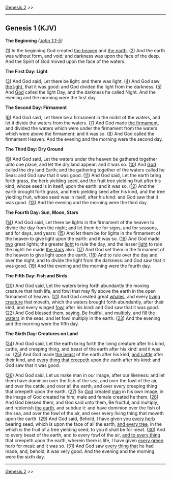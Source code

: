 [Genesis 2](/genesis/2) >>

---

## Genesis 1 (KJV)

**The Beginning** *([John 1:1-5](https://www.biblegateway.com/passage/?search=john+1%3A1-5&version=KJV))*

([1](/genesis/1/1)) In the beginning God created [the heaven](/keys/HShMIM) and [the earth](/keys/HARTz). ([2](/genesis/1/2)) And the earth was without form, and void; and darkness was upon the face of the deep. And the Spirit of God moved upon the face of the waters.

**The First Day: Light**

([3](/genesis/1/3)) And God said, Let there be light: and there was light. ([4](/genesis/1/4)) And God saw [the light](/keys/ATh-HAVR), that it was good: and God divided the light from the darkness. ([5](/genesis/1/5)) And [God](/keys/ALHIM) called the light Day, and the darkness he called Night. And the evening and the morning were the first day.

**The Second Day: Firmament**

([6](/genesis/1/6)) And God said, Let there be a firmament in the midst of the waters, and let it divide the waters from the waters. ([7](/genesis/1/7)) And God made [the firmament](/keys/ATh-HRQIO), and divided the waters which were under the firmament from the waters which were above the firmament: and it was so. ([8](/genesis/1/8)) And God called the firmament Heaven. And the evening and the morning were the second day.

**The Third Day: Dry Ground**

([9](/genesis/1/9)) And God said, Let the waters under the heaven be gathered together unto one place, and let the dry land appear: and it was so. ([10](/genesis/1/10)) And [God](/keys/ALHIM|) called the dry land Earth; and the gathering together of the waters called he Seas: and God saw that it was good. ([11](/genesis/1/11)) And God said, Let the earth bring forth grass, the herb yielding seed, and the fruit tree yielding fruit after his kind, whose seed is in itself, upon the earth: and it was so. ([12](/genesis/1/12)) And the earth brought forth grass, and herb yielding seed after his kind, and the tree yielding fruit, whose seed was in itself, after his kind: and God saw that it was good. ([13](/genesis/1/13)) And the evening and the morning were the third day.

**The Fourth Day: Sun, Moon, Stars**

([14](/genesis/1/14)) And God said, Let there be lights in the firmament of the heaven to divide the day from the night; and let them be for signs, and for seasons, and for days, and years: ([15](/genesis/1/15)) And let them be for lights in the firmament of the heaven to give light upon the earth: and it was so. ([16](/genesis/1/16)) And God made [two](/keys/ATh-ShNI) great lights; the greater [light](/keys/ATh-HMAVR) to rule the day, and the lesser [light](/keys/VATh-HMAVR) to rule the night: he made [the stars](/keys/HKVKBIM) also. ([17](/genesis/1/17)) And God set them in the firmament of the heaven to give light upon the earth, ([18](/genesis/1/18)) And to rule over the day and over the night, and to divide the light from the darkness: and God saw that it was good. ([19](/genesis/1/19)) And the evening and the morning were the fourth day.

**The Fifth Day: Fish and Birds**

([20](/genesis/1/20)) And God said, Let the waters bring forth abundantly the moving creature that hath life, and fowl that may fly above the earth in the open firmament of heaven. ([21](/genesis/1/21)) And God created great [whales](/keys/ATh-HThNINM), and every [living](/keys/HChIH|) [creature](/keys/KL-NPSh) that moveth, which the waters brought forth abundantly, after their kind, and every winged [fowl](/keys/KL-OVP) after his kind: and God saw that it was good. ([22](/genesis/1/22)) And God blessed them, saying, Be fruitful, and multiply, and fill [the waters](/keys/ATh-HMIM) in the seas, and let fowl multiply in the earth. ([23](/genesis/1/23)) And the evening and the morning were the fifth day.

**The Sixth Day: Creatures on Land**

([24](/genesis/1/24)) And God said, Let the earth bring forth the living creature after his kind, cattle, and creeping thing, and beast of the earth after his kind: and it was so. ([25](/genesis/1/25)) And God made [the beast](/keys/ATh-ChITh) of the earth after his kind, [and cattle](/keys/VATh-HBHMH) after their kind, and [every thing that creepeth](/keys/KL-RMSh) upon the earth after his kind: and God saw that it was good.

([26](/genesis/1/26)) And God said, Let us make man in our image, after our likeness: and let them have dominion over the fish of the sea, and over the fowl of the air, and over the cattle, and over all the earth, and over every creeping thing that creepeth upon the earth. ([27](/genesis/1/27)) So [God](/keys/ALHIM) created [man](/keys/ATh-HADM) in his own image, in the image of God created he him; male and female created he them. ([28](/genesis/1/28)) And God blessed them, and God said unto them, Be fruitful, and multiply, and replenish [the earth](/keys/ATh-HARTz), and subdue it: and have dominion over the fish of the sea, and over the fowl of the air, and over every living thing that moveth upon the earth. ([29](/genesis/1/29)) And God said, Behold, I have given you [every herb](/keys/ATh-KL-OShB|) bearing seed, which is upon the face of all the earth, [and every tree](/keys/VATh-KL-HOTz), in the which is the fruit of a tree yielding seed; to you it shall be for meat. ([30](/genesis/1/30)) And to every beast of the earth, and to every fowl of the air, [and to every thing](/keys/VLKL|) that creepeth upon the earth, wherein there is life, I have given [every green](/keys/ATh-KL-IRQ) herb for meat: and it was so. ([31](/genesis/1/31)) And God saw [every thing that](/keys/ATh-KL-AShR) he had made, and, behold, it was very good. And the evening and the morning were the sixth day.

---

[Genesis 2](/genesis/2) >>